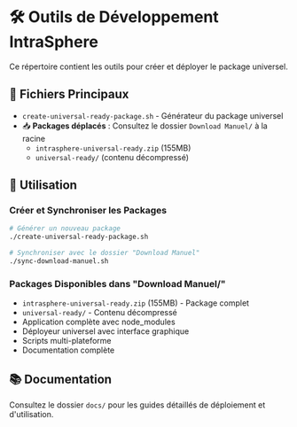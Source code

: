 # 🛠️ Outils de Développement IntraSphere

Ce répertoire contient les outils pour créer et déployer le package universel.

## 📁 Fichiers Principaux

- `create-universal-ready-package.sh` - Générateur du package universel
- 📥 **Packages déplacés** : Consultez le dossier `Download Manuel/` à la racine
  - `intrasphere-universal-ready.zip` (155MB)
  - `universal-ready/` (contenu décompressé)

## 🚀 Utilisation

### Créer et Synchroniser les Packages
```bash
# Générer un nouveau package
./create-universal-ready-package.sh

# Synchroniser avec le dossier "Download Manuel"
./sync-download-manuel.sh
```

### Packages Disponibles dans "Download Manuel/"
- `intrasphere-universal-ready.zip` (155MB) - Package complet
- `universal-ready/` - Contenu décompressé
- Application complète avec node_modules
- Déployeur universel avec interface graphique
- Scripts multi-plateforme
- Documentation complète

## 📚 Documentation

Consultez le dossier `docs/` pour les guides détaillés de déploiement et d'utilisation.